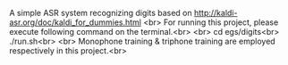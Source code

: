 A simple ASR system recognizing digits based on http://kaldi-asr.org/doc/kaldi_for_dummies.html \<br>
For running this project, please execute following command on the terminal.\<br>
\<br>
cd egs/digits\<br>
./run.sh\<br>
\<br>
Monophone training & triphone training are employed respectively in this project.\<br>
